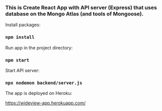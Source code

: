 ### This is Create React App with API server (Express) that uses database on the Mongo Atlas (and tools of Mongoose).

Install packages: 

### `npm install`

Run app in the project directory:

### `npm start`

Start API server:

### `npx nodemon backend/server.js`


The app is deployed on Heroku:

https://wideview-app.herokuapp.com/ 
